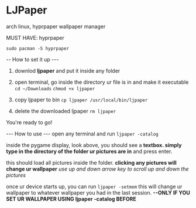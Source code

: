 # LJPaper
arch linux, hyprpaper wallpaper manager

MUST HAVE:
hyprpaper

```
sudo pacman -S hyprpaper
```

-- How to set it up ---
1) downlod **ljpaper** and put it inside any folder
   
3) open terminal, go inside the directory ur file is in and make it executable
   ```cd ~/Downloads```
   ```chmod +x ljpaper```
   
4) copy ljpaper to bin
   ```cp ljpaper /usr/local/bin/ljpaper```
   
5) delete the downloaded ljpaper
   ```rm ljpaper```
   
You're ready to go!

--- How to use ---
open any terminal and run
```ljpaper -catalog```

inside the pygame display, look above, you should see a **textbox. simply type in the directory of the folder ur pictures are in** and press enter.

this should load all pictures inside the folder.
**clicking any pictures will change ur wallpaper**
*use up and down arrow key to scroll up and down the pictures*

once ur device starts up, you can run
```ljpaper -setmem```
this will change ur wallpaper to whatever wallpaper you had in the last session. **--ONLY IF YOU SET UR WALLPAPER USING ljpaper -catalog BEFORE**
